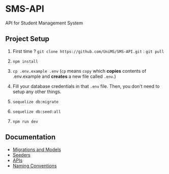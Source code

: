 # SMS-API

API for Student Management System

## Project Setup

1. First time ? `git clone https://github.com/UniMS/SMS-API.git` : `git pull`

2. `npm install`

3. `cp .env.example .env` (`cp` means `copy` which **copies** contents of .env.example and **creates** a new file called `.env`.)

4. Fill your database credentials in that `.env` file. Then, you don't need to setup any other things.

5. `sequelize db:migrate`

6. `sequelize db:seed:all`

7. `npm run dev`

## Documentation

- [Migrations and Models](https://github.com/UniMS/SMS-API/blob/master/docs/2-migrations-and-models.md)
- [Seeders](https://github.com/UniMS/SMS-API/blob/master/docs/3-seeder.md)
- [APIs](https://github.com/UniMS/SMS-API/blob/master/docs/4-api.md)
- [Naming Conventions](https://github.com/UniMS/SMS-API/blob/master/docs/5-naming-convention.md)
